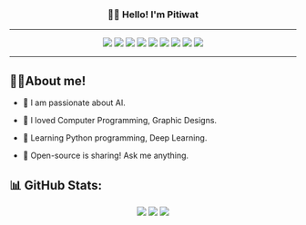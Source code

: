 <h3 align="center">👋🏼 Hello! I'm Pitiwat </h3>
<p align="center"> </p>

---

<div align="center">
<img src="https://img.shields.io/badge/python-3670A0?style=for-the-badge&logo=python&logoColor=ffdd54">
<img src="https://img.shields.io/badge/java-%23ED8B00.svg?style=for-the-badge&logo=openjdk&logoColor=white">
<img src="https://img.shields.io/badge/docker-257bd6?style=for-the-badge&logo=docker&logoColor=white">
<img src="https://img.shields.io/badge/c-%2300599C.svg?style=for-the-badge&logo=c&logoColor=white">
<img src="https://img.shields.io/badge/numpy-%23013243.svg?style=for-the-badge&logo=numpy&logoColor=white">
<img src="https://img.shields.io/badge/pandas-%23150458.svg?style=for-the-badge&logo=pandas&logoColor=white">
<img src="https://img.shields.io/badge/PyTorch-%23EE4C2C.svg?style=for-the-badge&logo=PyTorch&logoColor=white">
<img src="https://img.shields.io/badge/TensorFlow-%23FF6F00.svg?style=for-the-badge&logo=TensorFlow&logoColor=white">
<img src="https://img.shields.io/badge/scikit--learn-%23F7931E.svg?style=for-the-badge&logo=scikit-learn&logoColor=white">
</div>

---

## 🤝🏼About me!
* 👾 I am passionate about AI.

* 💖 I loved Computer Programming, Graphic Designs.

* 🔭 Learning Python programming, Deep Learning.

* 🤍 Open-source is sharing! Ask me anything.

## 📊 GitHub Stats:

<div align="center">
<img src="https://github-readme-stats.vercel.app/api?username=PitiwatL&theme=dark&hide_border=false&include_all_commits=false&count_private=true">
<img src="https://github-readme-streak-stats.herokuapp.com/?user=PitiwatL&theme=dark&hide_border=false">
<img src="https://github-readme-stats.vercel.app/api/top-langs/?username=PitiwatL&theme=dark&hide_border=false&include_all_commits=false&count_private=true&layout=compact">
</div>

